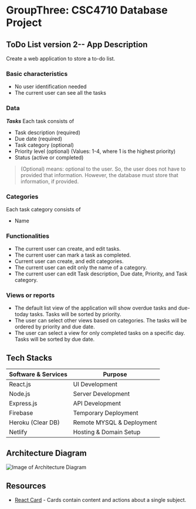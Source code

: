 # GroupThree: CSC4710 Database Project

## ToDo List version 2-- App Description
Create a web application to store a to-do list.

### Basic characteristics
- No user identification needed 
- The current user can see all the tasks

### Data 
  **_Tasks_**
Each task consists of
- Task description (required)
- Due date (required)
- Task category (optional)
- Priority level (optional) (Values: 1-4, where 1 is the highest priority)
- Status (active or completed)
> (Optional) means: optional to the user. So, the user does not have to provided that information. However, the database must store that information, if provided.

### Categories
Each task category consists of
- Name

### Functionalities
-	The current user can create, and edit tasks.
-	The current user can mark a task as completed.
-	Current user can create, and edit categories. 
-	The current user can edit only the name of a category.
-	The current user can edit Task description, Due date, Priority, and Task category.

### Views or reports
-	The default list view of the application will show overdue tasks and due-today tasks. Tasks will be sorted by priority.
-	The user can select other views based on categories. The tasks will be ordered by priority and due date.
-	The user can select a view for only completed tasks on a specific day. Tasks will be sorted by due date.

## Tech Stacks
| Software & Services | Purpose |
| ------ | ------ |
| React.js | UI Development |
| Node.js | Server Development |
| Express.js | API Development |
| Firebase | Temporary Deployment |
| Heroku (Clear DB) | Remote MYSQL & Deployment |
| Netlify | Hosting & Domain Setup |

## Architecture Diagram
![Image of Architecture Diagram](https://user-images.githubusercontent.com/82237730/137406076-e6d619fa-e129-4aa3-b9d1-73e68d74ab5e.png)

## Resources
- [React Card] - Cards contain content and actions about a single subject.


[React Card]: <https://mui.com/components/cards/>
